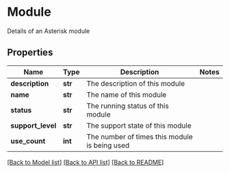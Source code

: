# Module

Details of an Asterisk module
## Properties
Name | Type | Description | Notes
------------ | ------------- | ------------- | -------------
**description** | **str** | The description of this module |
**name** | **str** | The name of this module |
**status** | **str** | The running status of this module |
**support_level** | **str** | The support state of this module |
**use_count** | **int** | The number of times this module is being used |

[[Back to Model list]](../README.md#documentation-for-models) [[Back to API list]](../README.md#documentation-for-api-endpoints) [[Back to README]](../README.md)
